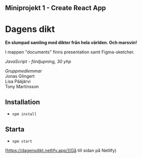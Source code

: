 ## Miniprojekt 1 - Create React App

# Dagens dikt

**En slumpad samling med dikter från hela världen. Och marsvin!**

I mappen "documents" finns presentation samt Figma-sketcher.

*JavaScript - fördjupning, 30 yhp*

*Gruppmedlemmar*  
Jonas Glingert  
Lisa Pääjärvi  
Tony Martinsson

## Installation

* `npm install`

## Starta

* `npm start`   

[https://dagensdikt.netlify.app/](Gå till sidan på Netlify)
